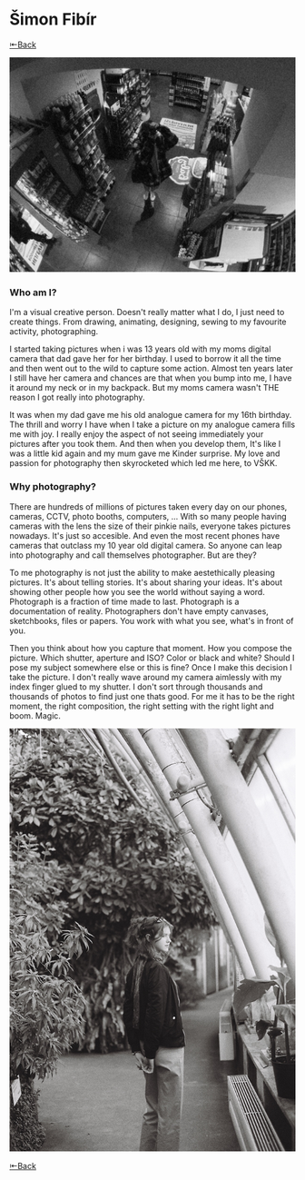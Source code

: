 # Šimon Fibír

[⇤Back](https://simxn01.github.io/english-for-designers/)

![Man photographing himself through the warped mirror in convenience store.](me.png)

### Who am I?

I'm a visual creative person. Doesn't really matter what I do, I just need to create things. From drawing, animating, designing, sewing to my favourite activity, photographing. 

I started taking pictures when i was 13 years old with my moms digital camera that dad gave her for her birthday. I used to borrow it all the time and then went out to the wild to capture some action. Almost ten years later I still have her camera and chances are that when you bump into me, I have it around my neck or in my backpack. But my moms camera wasn't THE reason I got really into photography. 

It was when my dad gave me his old analogue camera for my 16th birthday. The thrill and worry I have when I take a picture on my analogue camera fills me with joy. I really enjoy the aspect of not seeing immediately your pictures after you took them. And then when you develop them, It's like I was a little kid again and my mum gave me Kinder surprise. My love and passion for photography then skyrocketed which led me here, to VŠKK.

### Why photography?

There are hundreds of millions of pictures taken every day on our phones, cameras, CCTV, photo booths, computers, ... With so many people having cameras with the lens the size of their pinkie nails, everyone takes pictures nowadays. It's just so accesible. And even the most recent phones have cameras that outclass my 10 year old digital camera. So anyone can leap into photography and call themselves photographer. But are they?

To me photography is not just the ability to make aestethically pleasing pictures. It's about telling stories. It's about sharing your ideas. It's about showing other people how you see the world without saying a word. Photograph is a fraction of time made to last. Photograph is a documentation of reality. Photographers don't have empty canvases, sketchbooks, files or papers. You work with what you see, what's in front of you.

Then you think about how you capture that moment. How you compose the picture. Which shutter, aperture and ISO? Color or black and white? Should I pose my subject somewhere else or this is fine? Once I make this decision I take the picture. I don't really wave around my camera aimlessly with my index finger glued to my shutter. I don't sort through thousands and thousands of photos to find just one thats good. For me it has to be the right moment, the right composition, the right setting with the right light and boom. Magic.

![Woman standing in a botanical garden looking out the window.](/first-impression/port2.png)

[⇤Back](/README.md)
